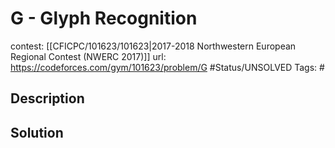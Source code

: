 # G - Glyph Recognition

contest: [[CFICPC/101623/101623|2017-2018 Northwestern European Regional Contest (NWERC 2017)]]
url: https://codeforces.com/gym/101623/problem/G
#Status/UNSOLVED
Tags: #

## Description

## Solution

